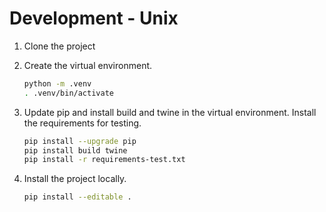 # Development - Unix

1. Clone the project

2. Create the virtual environment.

    ```bash
    python -m .venv
    . .venv/bin/activate
    ```

3. Update pip and install build and twine in the virtual environment.
    Install the requirements for testing.

    ```bash
    pip install --upgrade pip
    pip install build twine
    pip install -r requirements-test.txt
    ```

4. Install the project locally.

    ```bash
    pip install --editable .
    ```
